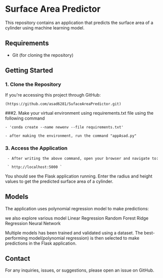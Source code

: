 # Surface Area Predictor

This repository contains an application that predicts the surface area of a cylinder using machine learning model.

## Requirements

- Git (for cloning the repository)

## Getting Started

### 1. Clone the Repository

If you're accessing this project through GitHub:

` (https://github.com/asad6281/SufaceAreaPredictor.git) `

###2. Make your virtual environment using requirements.txt file using the following command

    - 'conda create --name newenv --file requirements.txt'

    - after making the environment, run the command "appAsad.py" 

### 3. Access the Application

     - After writing the above command, open your browser and navigate to:

     ` http://localhost:5000 `


You should see the Flask application running. Enter the radius and height values to get the predicted surface area of a cylinder.


## Models

The application uses polynomial regression model to make predictions:
   
   we also explore various model
	Linear Regression
	Random Forest
	Ridge Regression
	Neural Network

Multiple models has been trained and validated using a dataset. The best-performing model(polynomial regression) is then selected to make predictions in the Flask application.


## Contact

For any inquiries, issues, or suggestions, please open an issue on GitHub.
